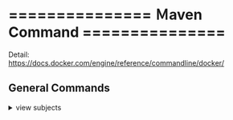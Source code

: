 # =============== Ｍaven Command ===============

Detail:  
https://docs.docker.com/engine/reference/commandline/docker/

## General Commands

<details>
<summary>view subjects</summary>

- Install Docker package

```shell
yum install -y docker
```

- Start Docker service

```shell
systemctl start docker
```

- Auto start Docker when reboot

```shell
systemctl enable docker
```

- Version check

```shell
docker -v
```

- Search the Docker image name from Docker hub

```shell
docker search [imageName] -f is-official=true
```

- Download the image

```shell
docker pull [imageName]
```

- List images in local

```shell
docker images
```

- Build Docker image, default will run the "Dockerfile".

```shell
docker build -t [imageName] . --no-cache
```

- Run a docker image and container's process will run up.

```shell
docker run [imageName]
```

- Mapping the host's storage path with docker container's storage path.

```shell
docker run -it -v /[hostPath]:/[containerPath] [imageName] /bin/bash
```

- Run the image and go in the container's terminal

```shell
docker run -it [imageName] /bin/bash
```

- Check all the Docker services

```shell
docker ps -a
```

- Enter the running container

```shell
docker exec [containerID] /bin/bash
```

- Exit and close the container

```shell
exit
```

- Remove the container/image.

```shell
docker rm -f [ContainerName]
docker rmi [IMAGE ID]
```

- Mapping host's port to container's port.

```shell
docker run -p 8080:8080 [imageName]
```

- Exit but container keep alive  
  `ctrl + p` + `ctrl + q`

- Export/Import the Docker Image into a **.tar** (execute in host)

```shell
docker save -o [imageName.tar] [imageName]
docker load -i [imageName.tar]
```

- Export/Import the Docker container into a **.tar** (execute in container)

```shell
docker export [ContainerName] > [ContainerName.tar]
cat [ContainerName.tar] | docker import - [ImportContainerName.tar]
```

</details>
